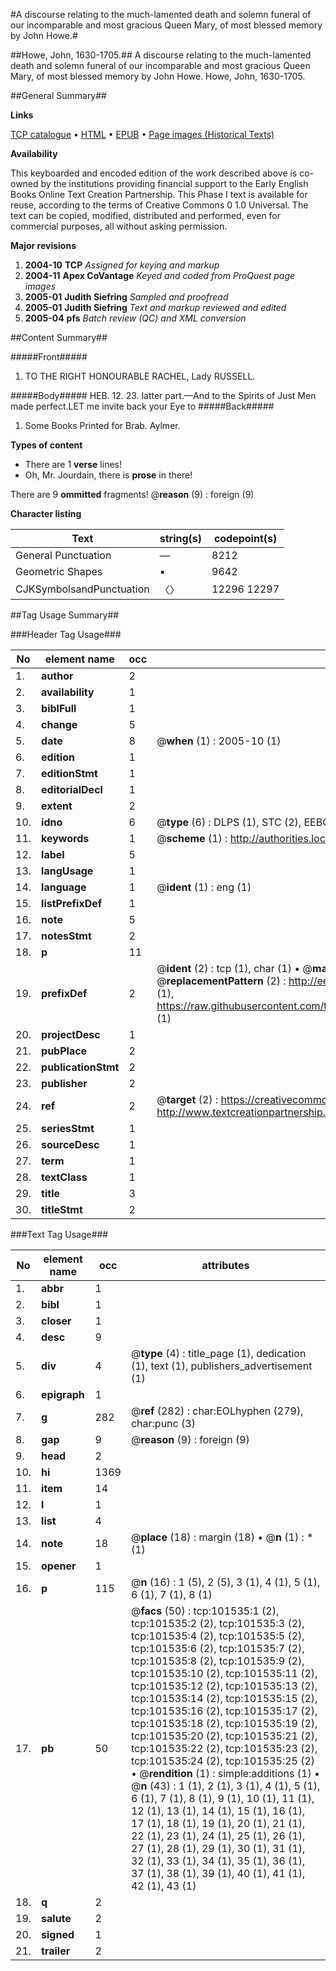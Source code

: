 #A discourse relating to the much-lamented death and solemn funeral of our incomparable and most gracious Queen Mary, of most blessed memory by John Howe.#

##Howe, John, 1630-1705.##
A discourse relating to the much-lamented death and solemn funeral of our incomparable and most gracious Queen Mary, of most blessed memory by John Howe.
Howe, John, 1630-1705.

##General Summary##

**Links**

[TCP catalogue](http://www.ota.ox.ac.uk/tcp/)  • 
[HTML](http://tei.it.ox.ac.uk/tcp/Texts-HTML/free/A44/A44675.html)  • 
[EPUB](http://tei.it.ox.ac.uk/tcp/Texts-EPUB/free/A44/A44675.epub) • 
[Page images (Historical Texts)](https://data.historicaltexts.jisc.ac.uk/view?pubId=eebo-13715236e&pageId=eebo-13715236e-101535-1)

**Availability**

This keyboarded and encoded edition of the
	       work described above is co-owned by the institutions
	       providing financial support to the Early English Books
	       Online Text Creation Partnership. This Phase I text is
	       available for reuse, according to the terms of Creative
	       Commons 0 1.0 Universal. The text can be copied,
	       modified, distributed and performed, even for
	       commercial purposes, all without asking permission.

**Major revisions**

1. __2004-10__ __TCP__ *Assigned for keying and markup*
1. __2004-11__ __Apex CoVantage__ *Keyed and coded from ProQuest page images*
1. __2005-01__ __Judith Siefring__ *Sampled and proofread*
1. __2005-01__ __Judith Siefring__ *Text and markup reviewed and edited*
1. __2005-04__ __pfs__ *Batch review (QC) and XML conversion*

##Content Summary##

#####Front#####

1. TO THE RIGHT HONOURABLE RACHEL, Lady RUSSELL.

#####Body#####
HEB. 12. 23. latter part.—And to the Spirits of Just Men made perfect.LET me invite back your Eye to
#####Back#####

1. Some Books Printed for Brab. Aylmer.

**Types of content**

  * There are 1 **verse** lines!
  * Oh, Mr. Jourdain, there is **prose** in there!

There are 9 **ommitted** fragments! 
 @__reason__ (9) : foreign (9)

**Character listing**


|Text|string(s)|codepoint(s)|
|---|---|---|
|General Punctuation|—|8212|
|Geometric Shapes|▪|9642|
|CJKSymbolsandPunctuation|〈〉|12296 12297|

##Tag Usage Summary##

###Header Tag Usage###

|No|element name|occ|attributes|
|---|---|---|---|
|1.|__author__|2||
|2.|__availability__|1||
|3.|__biblFull__|1||
|4.|__change__|5||
|5.|__date__|8| @__when__ (1) : 2005-10 (1)|
|6.|__edition__|1||
|7.|__editionStmt__|1||
|8.|__editorialDecl__|1||
|9.|__extent__|2||
|10.|__idno__|6| @__type__ (6) : DLPS (1), STC (2), EEBO-CITATION (1), OCLC (1), VID (1)|
|11.|__keywords__|1| @__scheme__ (1) : http://authorities.loc.gov/ (1)|
|12.|__label__|5||
|13.|__langUsage__|1||
|14.|__language__|1| @__ident__ (1) : eng (1)|
|15.|__listPrefixDef__|1||
|16.|__note__|5||
|17.|__notesStmt__|2||
|18.|__p__|11||
|19.|__prefixDef__|2| @__ident__ (2) : tcp (1), char (1)  •  @__matchPattern__ (2) : ([0-9\-]+):([0-9IVX]+) (1), (.+) (1)  •  @__replacementPattern__ (2) : http://eebo.chadwyck.com/downloadtiff?vid=$1&page=$2 (1), https://raw.githubusercontent.com/textcreationpartnership/Texts/master/tcpchars.xml#$1 (1)|
|20.|__projectDesc__|1||
|21.|__pubPlace__|2||
|22.|__publicationStmt__|2||
|23.|__publisher__|2||
|24.|__ref__|2| @__target__ (2) : https://creativecommons.org/publicdomain/zero/1.0/ (1), http://www.textcreationpartnership.org/docs/. (1)|
|25.|__seriesStmt__|1||
|26.|__sourceDesc__|1||
|27.|__term__|1||
|28.|__textClass__|1||
|29.|__title__|3||
|30.|__titleStmt__|2||


###Text Tag Usage###

|No|element name|occ|attributes|
|---|---|---|---|
|1.|__abbr__|1||
|2.|__bibl__|1||
|3.|__closer__|1||
|4.|__desc__|9||
|5.|__div__|4| @__type__ (4) : title_page (1), dedication (1), text (1), publishers_advertisement (1)|
|6.|__epigraph__|1||
|7.|__g__|282| @__ref__ (282) : char:EOLhyphen (279), char:punc (3)|
|8.|__gap__|9| @__reason__ (9) : foreign (9)|
|9.|__head__|2||
|10.|__hi__|1369||
|11.|__item__|14||
|12.|__l__|1||
|13.|__list__|4||
|14.|__note__|18| @__place__ (18) : margin (18)  •  @__n__ (1) : * (1)|
|15.|__opener__|1||
|16.|__p__|115| @__n__ (16) : 1 (5), 2 (5), 3 (1), 4 (1), 5 (1), 6 (1), 7 (1), 8 (1)|
|17.|__pb__|50| @__facs__ (50) : tcp:101535:1 (2), tcp:101535:2 (2), tcp:101535:3 (2), tcp:101535:4 (2), tcp:101535:5 (2), tcp:101535:6 (2), tcp:101535:7 (2), tcp:101535:8 (2), tcp:101535:9 (2), tcp:101535:10 (2), tcp:101535:11 (2), tcp:101535:12 (2), tcp:101535:13 (2), tcp:101535:14 (2), tcp:101535:15 (2), tcp:101535:16 (2), tcp:101535:17 (2), tcp:101535:18 (2), tcp:101535:19 (2), tcp:101535:20 (2), tcp:101535:21 (2), tcp:101535:22 (2), tcp:101535:23 (2), tcp:101535:24 (2), tcp:101535:25 (2)  •  @__rendition__ (1) : simple:additions (1)  •  @__n__ (43) : 1 (1), 2 (1), 3 (1), 4 (1), 5 (1), 6 (1), 7 (1), 8 (1), 9 (1), 10 (1), 11 (1), 12 (1), 13 (1), 14 (1), 15 (1), 16 (1), 17 (1), 18 (1), 19 (1), 20 (1), 21 (1), 22 (1), 23 (1), 24 (1), 25 (1), 26 (1), 27 (1), 28 (1), 29 (1), 30 (1), 31 (1), 32 (1), 33 (1), 34 (1), 35 (1), 36 (1), 37 (1), 38 (1), 39 (1), 40 (1), 41 (1), 42 (1), 43 (1)|
|18.|__q__|2||
|19.|__salute__|2||
|20.|__signed__|1||
|21.|__trailer__|2||
